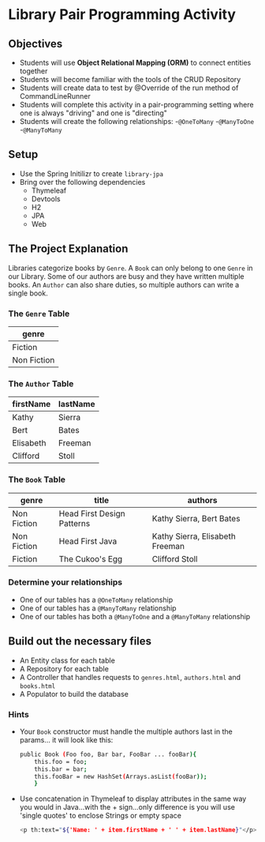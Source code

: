 # Library Pair Programming Activity

## Objectives
- Students will use **Object Relational Mapping (ORM)** to connect entities together 
- Students will become familiar with the tools of the CRUD Repository
- Students will create data to test by @Override of the run method of CommandLineRunner
- Students will complete this activity in a pair-programming setting where one is always "driving" and one is "directing"
- Students will create the following relationships:
  -`@OneToMany`
  -`@ManyToOne`
  -`@ManyToMany`


## Setup
- Use the Spring Initilizr to create `library-jpa`
- Bring over the following dependencies
  - Thymeleaf
  - Devtools
  - H2
  - JPA
  - Web

## The Project Explanation
Libraries categorize books by `Genre`. A `Book` can only belong to one `Genre` in our Library. Some of our authors are busy and they have written multiple books. An `Author` can also share duties, so multiple authors can write a single book. 

### The `Genre` Table
|genre|
|----|
|Fiction|
|Non Fiction|

### The `Author` Table
|firstName|lastName|
|----|--------|
|Kathy|Sierra|
|Bert|Bates|
|Elisabeth|Freeman|
|Clifford|Stoll|

### The `Book` Table
|genre|title|authors|
|----|--------|---|
|Non Fiction|Head First Design Patterns|Kathy Sierra, Bert Bates|
|Non Fiction|Head First Java|Kathy Sierra, Elisabeth Freeman|
|Fiction|The Cukoo's Egg|Clifford Stoll|

### Determine your relationships
- One of our tables has a `@OneToMany` relationship
- One of our tables has a `@ManyToMany` relationship
- One of our tables has both a `@ManyToOne` and a `@ManyToMany` relationship

## Build out the necessary files
- An Entity class for each table
- A Repository for each table
- A Controller that handles requests to `genres.html`, `authors.html` and `books.html`
- A Populator to build the database 

### Hints
- Your `Book` constructor must handle the multiple authors last in the params... it will look like this:
  ```bash
  public Book (Foo foo, Bar bar, FooBar ... fooBar){
      this.foo = foo;
      this.bar = bar;
      this.fooBar = new HashSet(Arrays.asList(fooBar));
      }
   ```
 - Use concatenation in Thymeleaf to display attributes in the same way you would in Java...with the + sign...only difference is you will use 'single quotes' to enclose Strings or empty space
   ```bash
   <p th:text="${'Name: ' + item.firstName + ' ' + item.lastName}"</p>
   
